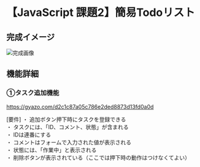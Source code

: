 # 【JavaScript 課題2】簡易Todoリスト
## 完成イメージ
![完成画像](https://j.gifs.com/YW6PyY.gif)  

## 機能詳細
### ①タスク追加機能
https://gyazo.com/d2c1c87a05c786e2ded8873d13fd0a0d

[要件]
・ 追加ボタン押下時にタスクを登録できる  
・ タスクには、「ID、コメント、状態」が含まれる  
・ IDは連番にする  
・ コメントはフォームで入力された値が表示される  
・ 状態には、「作業中」と表示される  
・ 削除ボタンが表示されている（ここでは押下時の動作はつけなくてよい）  
